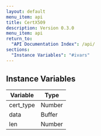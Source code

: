 ```yaml
---
layout: default
menu_item: api
title: CertX509
description: Version 0.3.0
menu_item: api
return_to:
  "API Documentation Index": /api/
sections:
  "Instance Variables": "#ivars"
---
```


## <a name="ivars"></a>Instance Variables

| Variable | Type |
| --- | --- |
| <a name="cert_type"></a>cert_type | Number |
| <a name="data"></a>data | Buffer |
| <a name="len"></a>len | Number |


